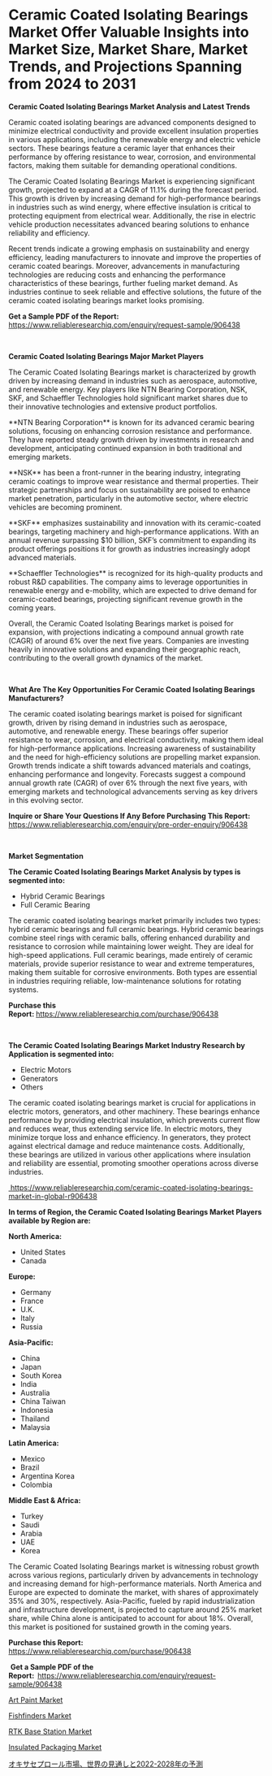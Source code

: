 <p><h1>Ceramic Coated Isolating Bearings Market Offer Valuable Insights into Market Size, Market Share, Market Trends, and Projections Spanning from 2024 to 2031</h1></p><p><strong>Ceramic Coated Isolating Bearings Market Analysis and Latest Trends</strong></p>
<p><p>Ceramic coated isolating bearings are advanced components designed to minimize electrical conductivity and provide excellent insulation properties in various applications, including the renewable energy and electric vehicle sectors. These bearings feature a ceramic layer that enhances their performance by offering resistance to wear, corrosion, and environmental factors, making them suitable for demanding operational conditions.</p><p>The Ceramic Coated Isolating Bearings Market is experiencing significant growth, projected to expand at a CAGR of 11.1% during the forecast period. This growth is driven by increasing demand for high-performance bearings in industries such as wind energy, where effective insulation is critical to protecting equipment from electrical wear. Additionally, the rise in electric vehicle production necessitates advanced bearing solutions to enhance reliability and efficiency.</p><p>Recent trends indicate a growing emphasis on sustainability and energy efficiency, leading manufacturers to innovate and improve the properties of ceramic coated bearings. Moreover, advancements in manufacturing technologies are reducing costs and enhancing the performance characteristics of these bearings, further fueling market demand. As industries continue to seek reliable and effective solutions, the future of the ceramic coated isolating bearings market looks promising.</p></p>
<p><strong>Get a Sample PDF of the Report:&nbsp;</strong> <a href="https://www.reliableresearchiq.com/enquiry/request-sample/906438">https://www.reliableresearchiq.com/enquiry/request-sample/906438</a></p>
<p>&nbsp;</p>
<p><strong>Ceramic Coated Isolating Bearings Major Market Players</strong></p>
<p><p>The Ceramic Coated Isolating Bearings market is characterized by growth driven by increasing demand in industries such as aerospace, automotive, and renewable energy. Key players like NTN Bearing Corporation, NSK, SKF, and Schaeffler Technologies hold significant market shares due to their innovative technologies and extensive product portfolios.</p><p>**NTN Bearing Corporation** is known for its advanced ceramic bearing solutions, focusing on enhancing corrosion resistance and performance. They have reported steady growth driven by investments in research and development, anticipating continued expansion in both traditional and emerging markets.</p><p>**NSK** has been a front-runner in the bearing industry, integrating ceramic coatings to improve wear resistance and thermal properties. Their strategic partnerships and focus on sustainability are poised to enhance market penetration, particularly in the automotive sector, where electric vehicles are becoming prominent.</p><p>**SKF** emphasizes sustainability and innovation with its ceramic-coated bearings, targeting machinery and high-performance applications. With an annual revenue surpassing $10 billion, SKF’s commitment to expanding its product offerings positions it for growth as industries increasingly adopt advanced materials.</p><p>**Schaeffler Technologies** is recognized for its high-quality products and robust R&D capabilities. The company aims to leverage opportunities in renewable energy and e-mobility, which are expected to drive demand for ceramic-coated bearings, projecting significant revenue growth in the coming years.</p><p>Overall, the Ceramic Coated Isolating Bearings market is poised for expansion, with projections indicating a compound annual growth rate (CAGR) of around 6% over the next five years. Companies are investing heavily in innovative solutions and expanding their geographic reach, contributing to the overall growth dynamics of the market.</p></p>
<p>&nbsp;</p>
<p><strong>What Are The Key Opportunities For Ceramic Coated Isolating Bearings Manufacturers?</strong></p>
<p><p>The ceramic coated isolating bearings market is poised for significant growth, driven by rising demand in industries such as aerospace, automotive, and renewable energy. These bearings offer superior resistance to wear, corrosion, and electrical conductivity, making them ideal for high-performance applications. Increasing awareness of sustainability and the need for high-efficiency solutions are propelling market expansion. Growth trends indicate a shift towards advanced materials and coatings, enhancing performance and longevity. Forecasts suggest a compound annual growth rate (CAGR) of over 6% through the next five years, with emerging markets and technological advancements serving as key drivers in this evolving sector.</p></p>
<p><strong>Inquire or Share Your Questions If Any Before Purchasing This Report:</strong> <a href="https://www.reliableresearchiq.com/enquiry/pre-order-enquiry/906438">https://www.reliableresearchiq.com/enquiry/pre-order-enquiry/906438</a></p>
<p>&nbsp;</p>
<p><strong>Market Segmentation</strong></p>
<p><strong>The Ceramic Coated Isolating Bearings Market Analysis by types is segmented into:</strong></p>
<p><ul><li>Hybrid Ceramic Bearings</li><li>Full Ceramic Bearing</li></ul></p>
<p><p>The ceramic coated isolating bearings market primarily includes two types: hybrid ceramic bearings and full ceramic bearings. Hybrid ceramic bearings combine steel rings with ceramic balls, offering enhanced durability and resistance to corrosion while maintaining lower weight. They are ideal for high-speed applications. Full ceramic bearings, made entirely of ceramic materials, provide superior resistance to wear and extreme temperatures, making them suitable for corrosive environments. Both types are essential in industries requiring reliable, low-maintenance solutions for rotating systems.</p></p>
<p><strong>Purchase this Report:&nbsp;</strong><a href="https://www.reliableresearchiq.com/purchase/906438">https://www.reliableresearchiq.com/purchase/906438</a></p>
<p>&nbsp;</p>
<p><strong>The Ceramic Coated Isolating Bearings Market Industry Research by Application is segmented into:</strong></p>
<p><ul><li>Electric Motors</li><li>Generators</li><li>Others</li></ul></p>
<p><p>The ceramic coated isolating bearings market is crucial for applications in electric motors, generators, and other machinery. These bearings enhance performance by providing electrical insulation, which prevents current flow and reduces wear, thus extending service life. In electric motors, they minimize torque loss and enhance efficiency. In generators, they protect against electrical damage and reduce maintenance costs. Additionally, these bearings are utilized in various other applications where insulation and reliability are essential, promoting smoother operations across diverse industries.</p></p>
<p><a href="https://www.reliableresearchiq.com/ceramic-coated-isolating-bearings-market-in-global-r906438">&nbsp;https://www.reliableresearchiq.com/ceramic-coated-isolating-bearings-market-in-global-r906438</a></p>
<p><strong>In terms of Region, the Ceramic Coated Isolating Bearings Market Players available by Region are:</strong></p>
<p>
    <p> <strong> North America: </strong>
        <ul>
            <li>United States</li>
            <li>Canada</li>
        </ul>
        </p> 
    <p> <strong> Europe: </strong>
        <ul>
            <li>Germany</li>
            <li>France</li>
            <li>U.K.</li>
            <li>Italy</li>
            <li>Russia</li>
        </ul>
        </p> 
    <p> <strong> Asia-Pacific: </strong>
        <ul>
            <li>China</li>
            <li>Japan</li>
            <li>South Korea</li>
            <li>India</li>
            <li>Australia</li>
            <li>China Taiwan</li>
            <li>Indonesia</li>
            <li>Thailand</li>
            <li>Malaysia</li>
        </ul>
        </p> 
    <p> <strong> Latin America: </strong>
        <ul>
            <li>Mexico</li>
            <li>Brazil</li>
            <li>Argentina Korea</li>
            <li>Colombia</li>
        </ul>
        </p> 
    <p> <strong> Middle East & Africa: </strong>
        <ul>
            <li>Turkey</li>
            <li>Saudi</li>
            <li>Arabia</li>
            <li>UAE</li>
            <li>Korea</li>
        </ul>
    </p>
    </p>
<p><p>The Ceramic Coated Isolating Bearings market is witnessing robust growth across various regions, particularly driven by advancements in technology and increasing demand for high-performance materials. North America and Europe are expected to dominate the market, with shares of approximately 35% and 30%, respectively. Asia-Pacific, fueled by rapid industrialization and infrastructure development, is projected to capture around 25% market share, while China alone is anticipated to account for about 18%. Overall, this market is positioned for sustained growth in the coming years.</p></p>
<p><strong>Purchase this Report: </strong><a href="https://www.reliableresearchiq.com/purchase/906438">https://www.reliableresearchiq.com/purchase/906438</a></p>
<p>&nbsp;<strong>Get a Sample PDF of the Report:&nbsp;&nbsp;</strong><a href="https://www.reliableresearchiq.com/enquiry/request-sample/906438">https://www.reliableresearchiq.com/enquiry/request-sample/906438</a></p>
<p><strong></strong></p>
<p><p><a href="https://medium.com/@shalongzda/the-global-art-paint-market-is-a-dynamic-and-growing-industry-8bfc9cefa598">Art Paint Market</a></p><p><a href="https://www.linkedin.com/pulse/why-should-you-invest-fishfinders-market-trends-leading-products-cehje?trackingId=vLd9OFtnSTiTu8cuDhmtsQ%3D%3D">Fishfinders Market</a></p><p><a href="https://www.linkedin.com/pulse/what-innovations-market-trends-shaping-rtk-base-station-h0cqe?trackingId=LTX19sthSO6ATCo8O%2BTklw%3D%3D">RTK Base Station Market</a></p><p><a href="https://issuu.com/reportprime-2/docs/insulated-packaging-market-size-203_12f4ad5778cbb1">Insulated Packaging Market</a></p><p><a href="https://medium.com/@shawnsmihv6/oxaceprol-market-global-outlook-and-forecast-2022-2028-market-%E3%81%AF-%E3%82%B3%E3%82%B9%E3%83%88%E7%AE%A1%E7%90%86%E3%81%A8%E5%8A%B9%E7%8E%87%E5%90%91%E4%B8%8A%E3%82%92%E5%84%AA%E5%85%88%E3%81%97%E3%81%BE%E3%81%99-5e2737473e22">オキサセプロール市場、世界の見通しと2022-2028年の予測</a></p></p>